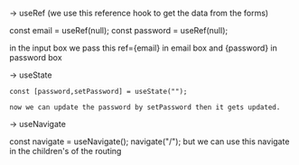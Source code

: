 
-> useRef (we use this reference hook to get the data from the forms)

  const email = useRef(null);
  const password = useRef(null);

  in the input box we pass this ref={email} in email box and {password} in password box

-> useState 

    const [password,setPassword] = useState("");

    now we can update the password by setPassword then it gets updated.

-> useNavigate

  const navigate = useNavigate();
  navigate("/");
  but we can use this navigate in the children's of the routing